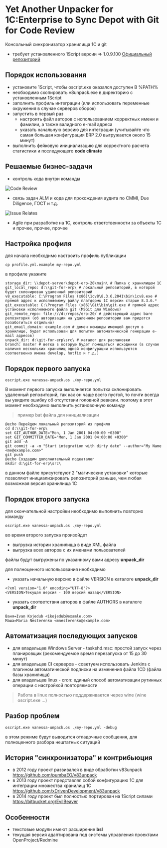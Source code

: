 # Yet Another Unpacker for 1C:Enterprise to Sync Depot with Git for Code Review

Консольный синхронизатор хранилища 1С и git

* требует установленного 1Script версии => 1.0.9.100 [Официальный репозиторий](https://bitbucket.org/EvilBeaver/1script/wiki/Home) 

## Порядок использования

* установите 1Script, чтобы oscript.exe оказался доступен В %PATH%
* необходимо скопировать v8unpack.exe в директорию с установленным 1Script
* заполнить профиль интеграции (или использовать переменные окружения в случае серверов сборок)
* запустить в первый раз
  * настроить файл авторов с использованием корректных имени и фамилии, а также валидного e-mail адреса
  * указать начальную версию для интеграции (учитывайте что самая большая конфигурация ERP 2.0 выгружается около 15 минут)
* выполнить фейковую инициализацию для корректного расчета статистики и последующего **code climate**

## Решаемые бизнес-задачи

* контроль кода внутри команды

![Code Review](https://habrastorage.org/files/a79/8d7/348/a798d734830d48738770f0956d34e2e7.png)

* связь задач ALM и кода для прохождения аудита по CMMI, Due Diligence, ГОСТ и т.д.

![Issue Relates](https://habrastorage.org/files/753/dc1/58c/753dc158c7c44914853a249204cc1634.png)

* Agile при разработке на 1С, контроль ответственности за объекты 1С и прочее, прочее, прочее

## Настройка профиля

для начала необходимо настроить профиль публикации

```
cp profile.yml.example my-repo.yml
```

в профиле укажите

```
storage_dir: \\depot-server\depot-erp-20\main\ # Папка с хранилищем 1С
git_local_repo: d:\\git-for-erp\ # локальный репозиторий, в которой будет склонирован удаленный репозиторий
v8_executable: C:\Program Files (x86)\1cv8\8.3.6.2041\bin\1cv8.exe # прямой адрес к исполняемому файлу платформы 1С версии старше 8.3.6.*
git_executable: C:\Program Files (x86)\Git\bin\git.exe # прямой адрес установки исполняемого файла git (MSGit для Windows)
git_remote_repo: file:///d:/repos/erp-20/ # действующий адрес bare репозитория (об авторизации на удаленном репозитории вам придется позаботиться отдельно) 
git_email_domain: example.com # домен команды имеющей доступ в хранилище, будет использован для попытки автоматической генерации e-mail адресов) 
unpack_dir: d:\git-for-erp\src\ # каталог для распаковки 
branch: master # ветка в которую будет помещаться исходники (в случае наличия нескольких хранилищ одной конфигурации используются соответвенно имена develop, hotfix и т.д.)
```

## Порядок первого запуска

```
oscript.exe vanessa-unpack.os ./my-repo.yml
```

В момент первого запуска выполняется попытка склонировать удаленный репозиторий, так как он чаще всего пустой, то почти всегда вы увидите ошибку об отсутствии головной ревизии.
поэтому в этот момент необходимо выполнить установочную команду 

> пример bat файла для инициализации

```
@echo Перейдем локальный репозиторий из профиля
cd d:\\git-for-erp\ 
set GIT_AUTHOR_DATE="Mon, 1 Jan 2001 04:00:00 +0300"
set GIT_COMMITTER_DATE="Mon, 1 Jan 2001 04:00:00 +0300"
git add -A
git commit -a -m "Start integration with dirty date" --author="My Name <me@example.com>"
git push
@echo Создадим дополнительный подкаталог
mkdir d:\git-for-erp\src\ 
```

в данном файле присутствуют 2 "магические установки" которые позволяют инициализировать репозиторий раньше, чем любая возможная версия хранилища 1С


## Порядок второго запуска

для окончательной настройки необходимо выполнить повторно команду

```
oscript.exe vanessa-unpack.os ./my-repo.yml
```

во время второго запуска произойдет

* выгрузка истории хранилища в виде XML файла
* выгрузка всех авторов с их именами пользователей

файлы будут выгружены по указанному вами адресу **unpack_dir** 

для полноценного использования необходимо

* указать начальную версию в файле VERSION в каталоге **unpack_dir**

```
<?xml version="1.0" encoding="UTF-8"?>
<VERSION>Текущая версия - 100 версий назад</VERSION>

```


* указать соответствия авторов в файле AUTHORS в каталоге **unpack_dir**

```
Ваня=Ivan Kojedub <ikojedub@examle.com>
Маша=Maria Nesterenko <mnesterenko@example.com>
```

## Автоматизация последующих запусков

* для владельцев Windows Server - taskshd.msc: простой запуск через планировщик (рекомендуемое время перезапуска от 15 до 30 минут)
* для владельцев CI серверов - советуем использовать Jenkins с плагином автоматической подписки на изменения файла 1CD (файла базы хранилища)
* для владельцев linux - cron: единый способ автоматизации рутинных операции с настройкой повторяемости

> Работа в linux полностью поддерживается через wine (wine oscript.exe ...)

## Разбор проблем

```
oscript.exe vanessa-unpack.os ./my-repo.yml -debug
```
в этом режиме будут выводится отладочные сообщения, для полноценного разбора нештатных ситуаций

## История "синхронизатора" и контрибьюция

* в 2012 году проект развивался в виде обработки v83unpack https://github.com/pumbaEO/v83unpack
* в 2013 году проект представлял собой конфигурацию 1С для интеграции множества хранилищ 1С https://github.com/xDrivenDevelopment/v83unpack 
* в 2014 году проект был полностью портирован на 1Script силами https://bitbucket.org/EvilBeaver

## Особенности

* текстовые модули имеют расширение **bsl**
* текущая версия адаптирована под системы управления проектами OpenProject/Redmine

 



